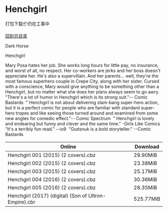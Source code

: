 # Henchgirl

打包下载📦仍在工事中

[回到总目录](/Catalogs.md)

Dark Horse

Henchgirl

Mary Posa hates her job. She works long hours for little pay, no insurance, and worst of all, no respect. Her co-workers are jerks and her boss doesn't appreciate her. He's also a supervillain. And her parents... well, they're the most famous superhero couple in Crepe City, along with her sister. Cursed with a conscience, Mary would give anything to be something other than a Henchgirl, but no matter what she does her plans always seem to go awry. "There's a lot of humor in Henchgirl which is its strong suit."-- Comic Bastards  " Henchgirl is not about delivering slam-bang super-hero action, but it is a perfect comic for people who are familiar with standard super-hero tropes and like seeing those turned around and examined from some new angles for comedic effect."-- Comic Spectrum  " Henchgirl is lovely and endearing but funny and clever and the same time." -Girls Like Comics  "It's a terribly fun read." --io9  "Gudsnuk is a bold storyteller." --Comic Bastards 





Online | Download
--- | ---
Henchgirl 001 (2015) (2 covers).cbz | 29.90MiB
Henchgirl 002 (2015) (2 covers).cbz | 23.38MiB
Henchgirl 003 (2015) (2 covers).cbz | 25.17MiB
Henchgirl 004 (2016) (2 covers).cbz | 30.36MiB
Henchgirl 005 (2016) (2 covers).cbz | 28.35MiB
Henchgirl (2017) (digital) (Son of Ultron-Empire).cbr | 525.77MiB